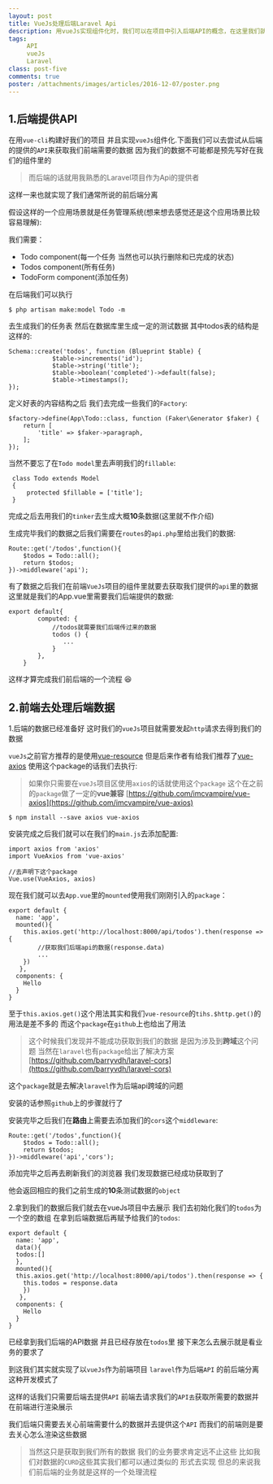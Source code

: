 ```yaml
---
layout: post
title: VueJs处理后端Laravel Api
description: 用vueJs实现组件化时，我们可以在项目中引入后端API的概念，在这里我们就是去处理利用Laravel提供的后端API去实现我们通常说的前后端分离
tags:
     API
     vueJs
     Laravel
class: post-five
comments: true
poster: /attachments/images/articles/2016-12-07/poster.png
---
```


## 1.后端提供**API**
在用`vue-cli`构建好我们的项目 并且实现`vueJs`组件化.下面我们可以去尝试从后端的提供的`API`来获取我们前端需要的数据
因为我们的数据不可能都是预先写好在我们的组件里的 

> 而后端的话就用我熟悉的Laravel项目作为Api的提供者

这样一来也就实现了我们通常所说的前后端分离

假设这样的一个应用场景就是任务管理系统(想来想去感觉还是这个应用场景比较容易理解):

我们需要：
- Todo component(每一个任务 当然也可以执行删除和已完成的状态)
- Todos component(所有任务)
- TodoForm component(添加任务)

在后端我们可以执行
```
$ php artisan make:model Todo -m
```
去生成我们的任务表 然后在数据库里生成一定的测试数据
其中todos表的结构是这样的:
```php?start_inline=1
Schema::create('todos', function (Blueprint $table) {
            $table->increments('id');
            $table->string('title');
            $table->boolean('completed')->default(false);
            $table->timestamps();
});
```
定义好表的内容结构之后 我们去完成一些我们的`Factory`:
```php?start_inline=1
$factory->define(App\Todo::class, function (Faker\Generator $faker) {
    return [
        'title' => $faker->paragraph,
    ];
});
```
当然不要忘了在`Todo model`里去声明我们的`fillable`:
```php?start_inline=1
 class Todo extends Model
 {
     protected $fillable = ['title'];
 }

```
完成之后去用我们的`tinker`去生成大概**10**条数据(这里就不作介绍)

生成完毕我们的数据之后我们需要在`routes`的`api.php`里给出我们的数据:
```php?start_inline=1
Route::get('/todos',function(){
    $todos = Todo::all();
    return $todos;
})->middleware('api');
```

有了数据之后我们在前端`VueJs`项目的组件里就要去获取我们提供的`api`里的数据
这里就是我们的App.vue里需要我们后端提供的数据:
```php?start_inline=1
export default{
        computed: {
            //todos就需要我们后端传过来的数据
            todos () {
               ...
            }
        },  
    }
```
这样才算完成我们前后端的一个流程 :laughing:

## 2.前端去处理后端数据
1.后端的数据已经准备好 这时我们的`vueJs`项目就需要发起`http`请求去得到我们的数据

`vueJs`之前官方推荐的是使用[vue-resource](https://github.com/pagekit/vue-resource) 但是后来作者有给我们推荐了[vue-axios](https://github.com/mzabriskie/axios)
使用这个package的话我们去执行:
> 如果你只需要在`vueJs`项目区使用`axios`的话就使用这个`package` 这个在之前的`package`做了一定的**vue兼容**
 [https://github.com/imcvampire/vue-axios](https://github.com/imcvampire/vue-axios)

```
$ npm install --save axios vue-axios
```

安装完成之后我们就可以在我们的`main.js`去添加配置:
```php?start_inline=1
import axios from 'axios'
import VueAxios from 'vue-axios'

//去声明下这个package
Vue.use(VueAxios, axios)
```

现在我们就可以去`App.vue`里的`mounted`使用我们刚刚引入的`package`：
```php?start_inline=1
export default {
  name: 'app',
  mounted(){
    this.axios.get('http://localhost:8000/api/todos').then(response => {
        //获取我们后端api的数据(response.data)  
        ...
    })
   },
  components: {
    Hello
  }
}
```
至于`this.axios.get()`这个用法其实和我们`vue-resource`的`tihs.$http.get()`的用法是差不多的 
而这个`package`在`github`上也给出了用法

> 这个时候我们发现并不能成功获取到我们的数据 是因为涉及到**跨域**这个问题 当然在`laravel`也有`package`给出了解决方案
 [https://github.com/barryvdh/laravel-cors](https://github.com/barryvdh/laravel-cors)
 
这个`package`就是去解决`laravel`作为后端api跨域的问题
 
安装的话参照`github`上的步骤就行了

安装完毕之后我们在**路由**上需要去添加我们的`cors`这个`middleware`:
```php?start_inline=1
Route::get('/todos',function(){
    $todos = Todo::all();
    return $todos;
})->middleware('api','cors');
```

添加完毕之后再去刷新我们的浏览器 我们发现数据已经成功获取到了

他会返回相应的我们之前生成的**10**条测试数据的`object`

2.拿到我们的数据后我们就去在vueJs项目中去展示
我们去初始化我们的`todos`为一个空的数组 在拿到后端数据后再赋予给我们的`todos`:
```php?start_inline=1
export default {
  name: 'app',
  data(){
  todos:[]
  },
  mounted(){
  this.axios.get('http://localhost:8000/api/todos').then(response => {
    this.todos = response.data
    })
   },
  components: {
    Hello
  }
}
```

已经拿到我们后端的API数据 并且已经存放在`todos`里 接下来怎么去展示就是看业务的要求了

到这我们其实就实现了以`vueJs`作为前端项目 `laravel`作为后端`API` 的前后端分离这种开发模式了

这样的话我们只需要后端去提供`API` 前端去请求我们的`API去`获取所需要的数据并在前端进行渲染展示

我们后端只需要去关心前端需要什么的数据并去提供这个`API` 而我们的前端则是要去关心怎么渲染这些数据

> 当然这只是获取到我们所有的数据 我们的业务要求肯定远不止这些 比如我们对数据的`CURD`这些其实我们都可以通过类似的
  形式去实现 但总的来说我们前后端的业务就是这样的一个处理流程

